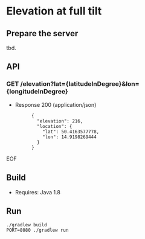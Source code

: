 
# Elevation at full tilt

## Prepare the server

tbd.

## API

### GET /elevation?lat={latitudeInDegree}&lon={longitudeInDegree}

+ Response 200 (application/json)

            {
              "elevation": 216,
              "location": {
                "lat": 50.4163577778,
                "lon": 14.9198269444
              }
            }
EOF

## Build

* Requires: Java 1.8


## Run

```
./gradlew build
PORT=8080 ./gradlew run
```

